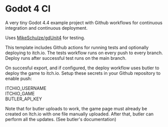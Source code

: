 # Godot 4 CI

A very tiny Godot 4.4 example project with Github workflows for continuous integration and continuous deployment.

Uses [MikeSchulze/gdUnit4](https://github.com/MikeSchulze/gdUnit4) for testing.

This template includes Github actions for running tests and optionally deploying to itch.io. The tests workflow runs on every push to every branch. Deploy runs after successful test runs on the main branch.

On succesful export, and if configured, the deploy workflow uses butler to deploy the game to itch.io. Setup these secrets in your Github repository to enable push:

ITCHIO_USERNAME  
ITCHIO_GAME  
BUTLER_API_KEY  

Note that for butler uploads to work, the game page must already be created on Itch.io with one file manually uploaded. After that, butler can perform all the updates. (See butler's documentation)
